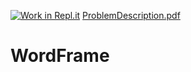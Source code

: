 [![Work in Repl.it](https://classroom.github.com/assets/work-in-replit-14baed9a392b3a25080506f3b7b6d57f295ec2978f6f33ec97e36a161684cbe9.svg)](https://classroom.github.com/online_ide?assignment_repo_id=4784988&assignment_repo_type=AssignmentRepo)
[ProblemDescription.pdf](https://github.com/SPH-ICS3UR-3-2021/WordFrame/files/6420946/ProblemDescription.pdf)
# WordFrame
 
